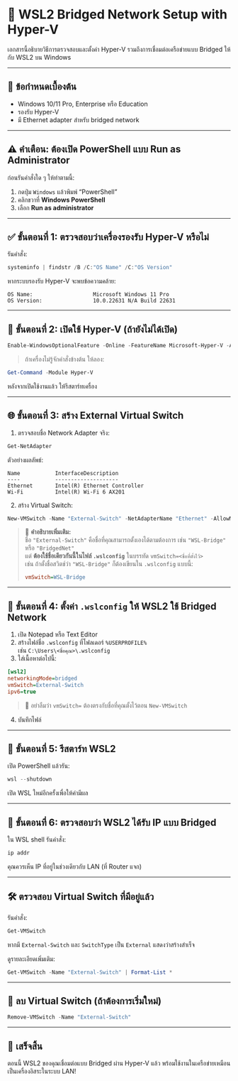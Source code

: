 # 🧰 WSL2 Bridged Network Setup with Hyper-V

เอกสารนี้อธิบายวิธีการตรวจสอบและตั้งค่า Hyper-V รวมถึงการเชื่อมต่อเครือข่ายแบบ Bridged ให้กับ WSL2 บน Windows

---

## 📌 ข้อกำหนดเบื้องต้น

- Windows 10/11 Pro, Enterprise หรือ Education
- รองรับ Hyper-V
- มี Ethernet adapter สำหรับ bridged network

---

## ⚠️ คำเตือน: ต้องเปิด PowerShell แบบ Run as Administrator

ก่อนรันคำสั่งใด ๆ ให้ทำตามนี้:

1. กดปุ่ม `Windows` แล้วพิมพ์ “PowerShell”
2. คลิกขวาที่ **Windows PowerShell**
3. เลือก **Run as administrator**

---

## ✅ ขั้นตอนที่ 1: ตรวจสอบว่าเครื่องรองรับ Hyper-V หรือไม่

รันคำสั่ง:

```powershell
systeminfo | findstr /B /C:"OS Name" /C:"OS Version"
```

หากระบบรองรับ Hyper-V จะพบข้อความคล้าย:

```
OS Name:                   Microsoft Windows 11 Pro
OS Version:                10.0.22631 N/A Build 22631
```

---

## 🔧 ขั้นตอนที่ 2: เปิดใช้ Hyper-V (ถ้ายังไม่ได้เปิด)

```powershell
Enable-WindowsOptionalFeature -Online -FeatureName Microsoft-Hyper-V -All
```

> ถ้าเครื่องไม่รู้จักคำสั่งข้างต้น ให้ลอง:
```powershell
Get-Command -Module Hyper-V
```

หลังจากเปิดใช้งานแล้ว ให้รีสตาร์ทเครื่อง

---

## 🌐 ขั้นตอนที่ 3: สร้าง External Virtual Switch

1. ตรวจสอบชื่อ Network Adapter จริง:

```powershell
Get-NetAdapter
```

ตัวอย่างผลลัพธ์:

```
Name           InterfaceDescription
----           --------------------
Ethernet       Intel(R) Ethernet Controller
Wi-Fi          Intel(R) Wi-Fi 6 AX201
```

2. สร้าง Virtual Switch:

```powershell
New-VMSwitch -Name "External-Switch" -NetAdapterName "Ethernet" -AllowManagementOS $true
```

> 📝 **คำอธิบายเพิ่มเติม:**  
> ชื่อ `"External-Switch"` คือชื่อที่คุณสามารถตั้งเองได้ตามต้องการ เช่น `"WSL-Bridge"` หรือ `"BridgedNet"`  
> แต่ **ต้องใช้ชื่อเดียวกันนี้ในไฟล์ `.wslconfig`** ในบรรทัด `vmSwitch=<ชื่อที่ตั้งไว้>`  
> เช่น ถ้าตั้งชื่อสวิตช์ว่า `"WSL-Bridge"` ก็ต้องเขียนใน `.wslconfig` แบบนี้:
> ```ini
> vmSwitch=WSL-Bridge
> ```

---

## 🧾 ขั้นตอนที่ 4: ตั้งค่า `.wslconfig` ให้ WSL2 ใช้ Bridged Network

1. เปิด Notepad หรือ Text Editor
2. สร้างไฟล์ชื่อ `.wslconfig` ที่โฟลเดอร์ `%USERPROFILE%`  
   เช่น `C:\Users\<ชื่อคุณ>\.wslconfig`
3. ใส่เนื้อหาต่อไปนี้:

```ini
[wsl2]
networkingMode=bridged
vmSwitch=External-Switch
ipv6=true
```

> 📌 อย่าลืมว่า `vmSwitch=` ต้องตรงกับชื่อที่คุณตั้งไว้ตอน `New-VMSwitch`

4. บันทึกไฟล์

---

## 🔁 ขั้นตอนที่ 5: รีสตาร์ท WSL2

เปิด PowerShell แล้วรัน:

```powershell
wsl --shutdown
```

เปิด WSL ใหม่อีกครั้งเพื่อให้ค่ามีผล

---

## 🧪 ขั้นตอนที่ 6: ตรวจสอบว่า WSL2 ได้รับ IP แบบ Bridged

ใน WSL shell รันคำสั่ง:

```bash
ip addr
```

คุณควรเห็น IP ที่อยู่ในช่วงเดียวกับ LAN (ที่ Router แจก)

---

## 🛠 ตรวจสอบ Virtual Switch ที่มีอยู่แล้ว

รันคำสั่ง:

```powershell
Get-VMSwitch
```

หากมี `External-Switch` และ `SwitchType` เป็น `External` แสดงว่าสร้างสำเร็จ

ดูรายละเอียดเพิ่มเติม:

```powershell
Get-VMSwitch -Name "External-Switch" | Format-List *
```

---

## 🧹 ลบ Virtual Switch (ถ้าต้องการเริ่มใหม่)

```powershell
Remove-VMSwitch -Name "External-Switch"
```

---

## 🎉 เสร็จสิ้น

ตอนนี้ WSL2 ของคุณเชื่อมต่อแบบ Bridged ผ่าน Hyper-V แล้ว พร้อมใช้งานในเครือข่ายเหมือนเป็นเครื่องอิสระในระบบ LAN!
